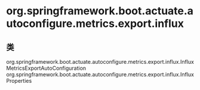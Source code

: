 # org.springframework.boot.actuate.autoconfigure.metrics.export.influx

## 类

org.springframework.boot.actuate.autoconfigure.metrics.export.influx.InfluxMetricsExportAutoConfiguration
org.springframework.boot.actuate.autoconfigure.metrics.export.influx.InfluxProperties





